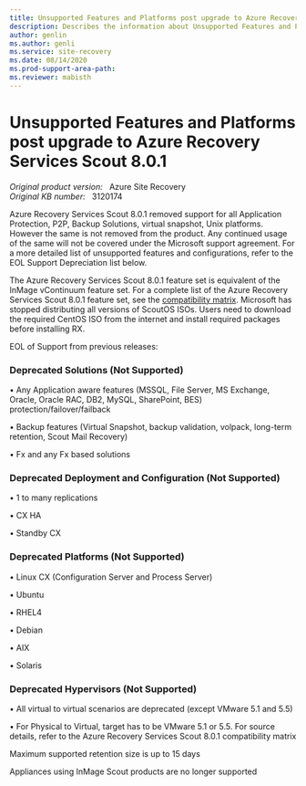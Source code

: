 ```yaml
---
title: Unsupported Features and Platforms post upgrade to Azure Recovery Services Scout 8.0.1
description: Describes the information about Unsupported Features and Platforms post upgrade to Azure Recovery Services Scout 8.0.1.
author: genlin
ms.author: genli
ms.service: site-recovery
ms.date: 08/14/2020
ms.prod-support-area-path: 
ms.reviewer: mabisth
---
```

# Unsupported Features and Platforms post upgrade to Azure Recovery Services Scout 8.0.1

_Original product version:_ &nbsp; Azure Site Recovery  
_Original KB number:_ &nbsp; 3120174

Azure Recovery Services Scout 8.0.1 removed support for all Application Protection, P2P, Backup Solutions, virtual snapshot, Unix platforms. However the same is not removed from the product. Any continued usage of the same will not be covered under the Microsoft support agreement. For a more detailed list of unsupported features and configurations, refer to the EOL Support Depreciation list below.

The Azure Recovery Services Scout 8.0.1 feature set is equivalent of the InMage vContinuum feature set. For a complete list of the Azure Recovery Services Scout 8.0.1 feature set, see the [compatibility matrix](https://download.microsoft.com/download/c/d/a/cda1221b-74e4-4ccf-8f77-f785e71423c0/inmage_scout_standard_compatibility_matrix.pdf).
Microsoft has stopped distributing all versions of ScoutOS ISOs. Users need to download the required CentOS ISO from the internet and install required packages before installing RX.

EOL of Support from previous releases: 

### Deprecated Solutions (Not Supported)

• Any Application aware features (MSSQL, File Server, MS Exchange, Oracle, Oracle RAC, DB2, MySQL, SharePoint, BES) protection/failover/failback

• Backup features (Virtual Snapshot, backup validation, volpack, long-term retention, Scout Mail Recovery)

• Fx and any Fx based solutions

### Deprecated Deployment and Configuration (Not Supported)

• 1 to many replications

• CX HA

• Standby CX

### Deprecated Platforms (Not Supported)

• Linux CX (Configuration Server and Process Server)

• Ubuntu

• RHEL4

• Debian

• AIX

• Solaris

### Deprecated Hypervisors (Not Supported)

• All virtual to virtual scenarios are deprecated (except VMware 5.1 and 5.5)

• For Physical to Virtual, target has to be VMware 5.1 or 5.5. For source details, refer to the Azure Recovery Services Scout 8.0.1 compatibility matrix

Maximum supported retention size is up to 15 days  

Appliances using InMage Scout products are no longer supported

